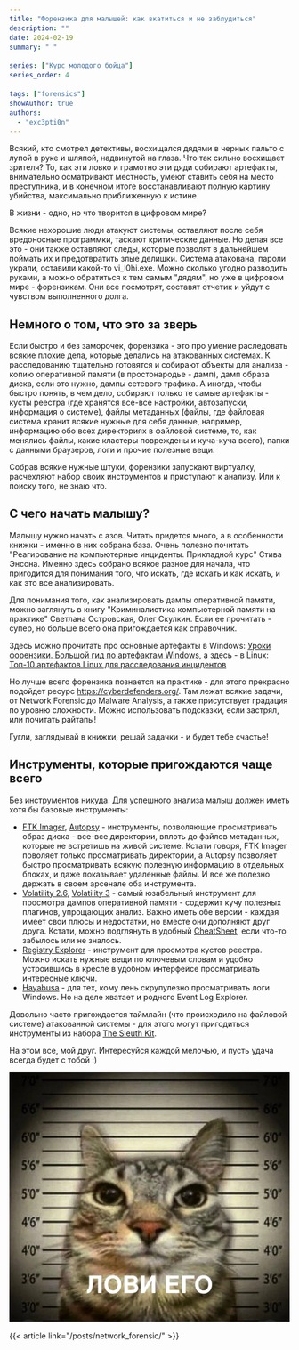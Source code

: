 ```yaml
---
title: "Форензика для малышей: как вкатиться и не заблудиться"
description: ""
date: 2024-02-19
summary: " "

series: ["Курс молодого бойца"]
series_order: 4

tags: ["forensics"]
showAuthor: true
authors:
  - "exc3pti0n"
---
```


Всякий, кто смотрел детективы, восхищался дядями в черных пальто с лупой в руке и шляпой, надвинутой на глаза. Что так сильно восхищает зрителя? То, как эти ловко и грамотно эти дяди собирают артефакты, внимательно осматривают местность, умеют ставить себя на место преступника, и в конечном итоге восстанавливают полную картину убийства, максимально приближенную к истине.

В жизни - одно, но что творится в цифровом мире?

Всякие нехорошие люди атакуют системы, оставляют после себя вредоносные программки, таскают критические данные. Но делая все это - они также оставляют следы, которые позволят в дальнейшем поймать их и предотвратить злые делишки. Система атакована, пароли украли, оставили какой-то vi_l0hi.exe. Можно сколько угодно разводить руками, а можно обратиться к тем самым "дядям", но уже в цифровом мире - форензикам. Они все посмотрят, составят отчетик и уйдут с чувством выполненного долга.

## Немного о том, что это за зверь

Если быстро и без заморочек, форензика - это про умение раследовать всякие плохие дела, которые делались на атакованных системах. К расследованию тщательно готовятся и собирают объекты для анализа - копию оперативной памяти (в простонародье - дамп), дамп образа диска, если это нужно, дампы сетевого трафика. А иногда, чтобы быстро понять, в чем дело, собирают только те самые артефакты - кусты реестра (где хранятся все-все настройки, автозапуски, информация о системе), файлы метаданных (файлы, где файловая система хранит всякие нужные для себя данные, например, информацию обо всех директориях в файловой системе, то, как менялись файлы, какие кластеры повреждены и куча-куча всего), папки с данными браузеров, логи и прочие полезные вещи. 

Собрав всякие нужные штуки, форензики запускают виртуалку, расчехляют набор своих инструментов и приступают к анализу. Или к поиску того, не знаю что.

## С чего начать малышу?

Малышу нужно начать с азов. Читать придется много, а в особенности книжки - именно в них собрана база. 
Очень полезно почитать "Реагирование на компьютерные инциденты. Прикладной курс" Стива Энсона. Именно здесь собрано всякое разное для начала, что пригодится для понимания того, что искать, где искать и как искать, и как это все анализировать. 

Для понимания того, как анализировать дампы оперативной памяти, можно заглянуть в книгу "Криминалистика компьютерной памяти на практике" Светлана Островская, Олег Скулкин. Если ее прочитать - супер, но больше всего она пригождается как справочник.

Здесь можно прочитать про основные артефакты в Windows: [Уроки форензики. Большой гид по артефактам Windows](https://xakep.ru/2023/10/24/windows-forensics-guide/), а здесь - в Linux: [Топ-10 артефактов Linux для расследования инцидентов](https://habr.com/en/companies/angarasecurity/articles/767124/)

Но лучше всего форензика познается на практике - для этого прекрасно подойдет ресурс https://cyberdefenders.org/. Там лежат всякие задачи, от Network Forensic до Malware Analysis, а также присутствует градация по уровню сложности. Можно использовать подсказки, если застрял, или почитать райтапы!

Гугли, заглядывай в книжки, решай задачки - и будет тебе счастье!

## Инструменты, которые пригождаются чаще всего

Без инструментов никуда. Для успешного анализа малыш должен иметь хотя бы базовые инструменты:

- [FTK Imager](https://www.exterro.com/digital-forensics-software/ftk-imager), [Autopsy](https://www.autopsy.com/) - инструменты, позволяющие просматривать образ диска - все-все директории, вплоть до файлов метаданных, которые не встретишь на живой системе. Кстати говоря, FTK Imager поволяет только просматривать директории, а Autopsy позволяет быстро просматривать всякую полезную информацию в отдельных блоках, и даже показывает удаленные файлы. И все же полезно держать в своем арсенале оба инструмента.
- [Volatility 2.6](https://www.volatilityfoundation.org/26), [Volatility 3](https://github.com/volatilityfoundation/volatility3) - самый юзабельный инструмент для просмотра дампов оперативной памяти - содержит кучу полезных плагинов, упрощающих анализ. Важно иметь обе версии - каждая имеет свои плюсы и недостатки, но вместе они дополняют друг друга. Кстати, можно подглянуть в удобный [CheatSheet](https://blog.onfvp.com/post/volatility-cheatsheet/), если что-то забылось или не зналось.
- [Registry Explorer](https://ericzimmerman.github.io/#!index.md) - инструмент для просмотра кустов реестра. Можно искать нужные вещи по ключевым словам и удобно устроившись в кресле в удобном интерфейсе просматривать интересные ключи.
- [Hayabusa](https://github.com/Yamato-Security/hayabusa/releases/tag/v2.13.0) - для тех, кому лень скрупулезно просматривать логи Windows. Но на деле хватает и родного Event Log Explorer. 

Довольно часто пригождается таймлайн (что происходило на файловой системе) атакованной системы - для этого могут пригодиться инструменты из набора [The Sleuth Kit](https://github.com/sleuthkit/sleuthkit/releases/tag/sleuthkit-4.12.1).

На этом все, мой друг. Интересуйся каждой мелочью, и пусть удача всегда будет с тобой :)

![](img/cat.png)

{{< article link="/posts/network_forensic/" >}}